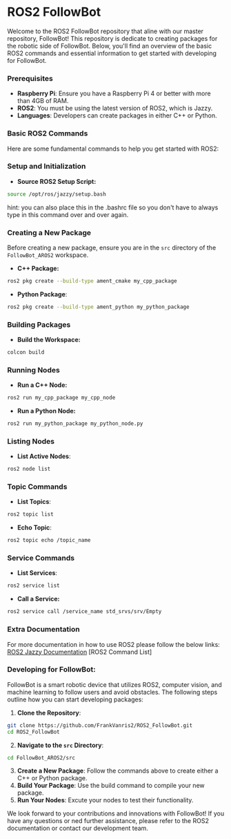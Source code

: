# ROS2 FollowBot
Welcome to the ROS2 FollowBot repository that aline with our master repository, FollowBot! This repository
is dedicate to creating packages for the robotic side of FollowBot. Below, you'll find an overview of the basic ROS2 
commands and essential information to get started with developing for FollowBot.

### Prerequisites
* **Raspberry Pi**: Ensure you have a Raspberry Pi 4 or better with more than 4GB of RAM.
* **ROS2**: You must be using the latest version of ROS2, which is Jazzy.
* **Languages**: Developers can create packages in either C++ or Python.

### Basic ROS2 Commands
Here are some fundamental commands to help you get started with ROS2:

### Setup and Initialization
* **Source ROS2 Setup Script:**
```bash
source /opt/ros/jazzy/setup.bash
```
hint: you can also place this in the .bashrc file so you don't have to always type in this command over and over again.

### Creating a New Package
Before creating a new package, ensure you are in the `src` directory of the `FollowBot_AROS2` workspace.

* **C++ Package:**
```bash
ros2 pkg create --build-type ament_cmake my_cpp_package
```

* **Python Package**:
```bash
ros2 pkg create --build-type ament_python my_python_package
```

### Building Packages
* **Build the Workspace:**
```bash
colcon build
```

### Running Nodes
* **Run a C++ Node:**
```bash
ros2 run my_cpp_package my_cpp_node
```
* **Run a Python Node:**
```bash
ros2 run my_python_package my_python_node.py
```

### Listing Nodes
* **List Active Nodes**:
```bash
ros2 node list
```

### Topic Commands
* **List Topics**:
```bash
ros2 topic list
```
* **Echo Topic**:
```bash
ros2 topic echo /topic_name
```

### Service Commands
* **List Services**:
```bash
ros2 service list
```
* **Call a Service:**
```bash
ros2 service call /service_name std_srvs/srv/Empty
```

### Extra Documentation
For more documentation in how to use ROS2 please follow the below links:
[ROS2 Jazzy Documentation](https://docs.ros.org/en/jazzy/Installation.html)
[ROS2 Command List]
### Developing for FollowBot:
FollowBot is a smart robotic device that utilizes ROS2, computer vision, and machine learning to follow users and avoid obstacles.
The following steps outline how you can start developing packages:

1. **Clone the Repository**:
```bash
git clone https://github.com/FrankVanris2/ROS2_FollowBot.git
cd ROS2_FollowBot
```
2. **Navigate to the `src` Directory**:
```bash
cd FollowBot_AROS2/src
```
3. **Create a New Package**: Follow the commands above to create either a C++ or Python package.
4. **Build Your Package**: Use the build command to compile your new package.
5. **Run Your Nodes**: Excute your nodes to test their functionality.

We look forward to your contributions and innovations with FollowBot! If you have any questions or ned further assistance, please refer to the ROS2 documentation or contact our development team.
